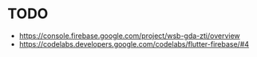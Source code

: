 # TODO
- <https://console.firebase.google.com/project/wsb-gda-zti/overview>
- <https://codelabs.developers.google.com/codelabs/flutter-firebase/#4>
